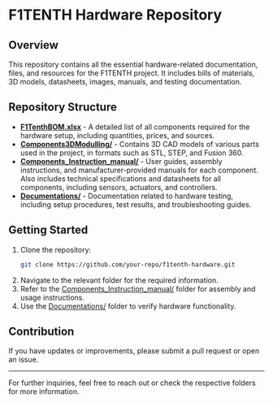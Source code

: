 # F1TENTH Hardware Repository

## Overview
This repository contains all the essential hardware-related documentation, files, and resources for the F1TENTH project. It includes bills of materials, 3D models, datasheets, images, manuals, and testing documentation.

## Repository Structure

- **[F1TenthBOM.xlsx](F1TenthBOM)** - A detailed list of all components required for the hardware setup, including quantities, prices, and sources.
- **[Components3DModulling/](Components3DModulling)** - Contains 3D CAD models of various parts used in the project, in formats such as STL, STEP, and Fusion 360.
- **[Components_Instruction_manual/](Components_Instruction_manual)** - User guides, assembly instructions, and manufacturer-provided manuals for each component. Also includes technical specifications and datasheets for all components, including sensors, actuators, and controllers.
- **[Documentations/](Documentations)** - Documentation related to hardware testing, including setup procedures, test results, and troubleshooting guides.

## Getting Started
1. Clone the repository:
   ```sh
   git clone https://github.com/your-repo/f1tenth-hardware.git
   ```
2. Navigate to the relevant folder for the required information.
3. Refer to the [Components_Instruction_manual/](Components_Instruction_manual/) folder for assembly and usage instructions.
4. Use the [Documentations/](Documentations/) folder to verify hardware functionality.

## Contribution
If you have updates or improvements, please submit a pull request or open an issue.

---
For further inquiries, feel free to reach out or check the respective folders for more information.

